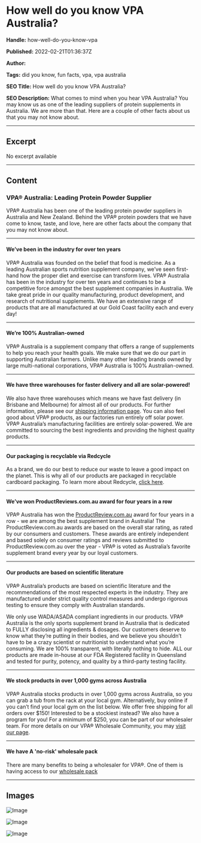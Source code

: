 # How well do you know VPA Australia?

**Handle:** how-well-do-you-know-vpa

**Published:** 2022-02-21T01:36:37Z

**Author:**  

**Tags:** did you know, fun facts, vpa, vpa australia

**SEO Title:** How well do you know VPA Australia?

**SEO Description:** What comes to mind when you hear VPA Australia? You may know us as one of the leading suppliers of protein supplements in Australia. We are more than that. Here are a couple of other facts about us that you may not know about. 

---

## Excerpt

No excerpt available

---

## Content

### VPA® Australia: Leading Protein Powder Supplier

VPA® Australia has been one of the leading protein powder suppliers in Australia and New Zealand. Behind the VPA® protein powders that we have come to know, taste, and love, here are other facts about the company that you may not know about.

---

#### We’ve been in the industry for over ten years

VPA® Australia was founded on the belief that food is medicine. As a leading Australian sports nutrition supplement company, we’ve seen first-hand how the proper diet and exercise can transform lives. VPA® Australia has been in the industry for over ten years and continues to be a competitive force amongst the best supplement companies in Australia. We take great pride in our quality manufacturing, product development, and research of nutritional supplements. We have an extensive range of products that are all manufactured at our Gold Coast facility each and every day!

---

#### We’re 100% Australian-owned

VPA® Australia is a supplement company that offers a range of supplements to help you reach your health goals. We make sure that we do our part in supporting Australian farmers. Unlike many other leading brands owned by large multi-national corporations, VPA® Australia is 100% Australian-owned.

---

#### We have three warehouses for faster delivery and all are solar-powered!

We also have three warehouses which means we have fast delivery (in Brisbane and Melbourne) for almost all of our products. For further information, please see our [shipping information page](https://www.vpa.com.au/pages/frequently-asked-questions). You can also feel good about VPA® products, as our factories run entirely off solar power. VPA® Australia’s manufacturing facilities are entirely solar-powered. We are committed to sourcing the best ingredients and providing the highest quality products.

---

#### Our packaging is recyclable via Redcycle

As a brand, we do our best to reduce our waste to leave a good impact on the planet. This is why all of our products are packaged in recyclable cardboard packaging. To learn more about Redcycle, [click here](https://redcycle.net.au/).

---

#### We’ve won ProductReviews.com.au award for four years in a row

VPA® Australia has won the [ProductReview.com.au](https://www.productreview.com.au/listings/vpa) award for four years in a row - we are among the best supplement brand in Australia! The ProductReview.com.au awards are based on the overall star rating, as rated by our consumers and customers. These awards are entirely independent and based solely on consumer ratings and reviews submitted to ProductReview.com.au over the year - VPA® is voted as Australia’s favorite supplement brand every year by our loyal customers.

---

#### Our products are based on scientific literature

VPA® Australia’s products are based on scientific literature and the recommendations of the most respected experts in the industry. They are manufactured under strict quality control measures and undergo rigorous testing to ensure they comply with Australian standards.

We only use WADA/ASADA compliant ingredients in our products. VPA® Australia is the only sports supplement brand in Australia that is dedicated to FULLY disclosing all ingredients & dosages. Our customers deserve to know what they’re putting in their bodies, and we believe you shouldn’t have to be a crazy scientist or nutritionist to understand what you’re consuming. We are 100% transparent, with literally nothing to hide. ALL our products are made in-house at our FDA Registered facility in Queensland and tested for purity, potency, and quality by a third-party testing facility.

---

#### We stock products in over 1,000 gyms across Australia

VPA® Australia stocks products in over 1,000 gyms across Australia, so you can grab a tub from the rack at your local gym. Alternatively, buy online if you can’t find your local gym on the list below. We offer free shipping for all orders over $150! Interested to be a stockiest instead? We also have a program for you! For a minimum of $250, you can be part of our wholesaler team. For more details on our VPA® Wholesale Community, you may [visit our page](https://www.vpa.com.au/pages/vpa-wholesale).

---

#### We have A 'no-risk' wholesale pack

There are many benefits to being a wholesaler for VPA®. One of them is having access to our [wholesale pack](https:/...)

---

## Images

![Image](undefined)

![Image](undefined)

![Image](undefined)

